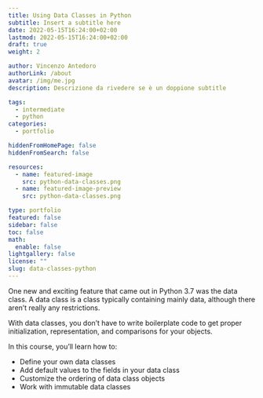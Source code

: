 ```yaml
---
title: Using Data Classes in Python
subtitle: Insert a subtitle here
date: 2022-05-15T16:24:00+02:00
lastmod: 2022-05-15T16:24:00+02:00
draft: true
weight: 2

author: Vincenzo Antedoro
authorLink: /about
avatar: /img/me.jpg
description: Descrizione da rivedere se è un doppione subtitle

tags:
  - intermediate
  - python
categories:
  - portfolio

hiddenFromHomePage: false
hiddenFromSearch: false

resources:
  - name: featured-image
    src: python-data-classes.png
  - name: featured-image-preview
    src: python-data-classes.png

type: portfolio
featured: false
sidebar: false
toc: false
math:
  enable: false
lightgallery: false
license: ""
slug: data-classes-python
---
```


One new and exciting feature that came out in Python 3.7 was the data class. A data class is a class typically containing mainly data, although there aren’t really any restrictions.

With data classes, you don’t have to write boilerplate code to get proper initialization, representation, and comparisons for your objects.

In this course, you’ll learn how to:

- Define your own data classes
- Add default values to the fields in your data class
- Customize the ordering of data class objects
- Work with immutable data classes
